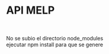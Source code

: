 # API MELP

<br>

No se subio el directorio node_modules <br>
ejecutar npm install para que se genere
